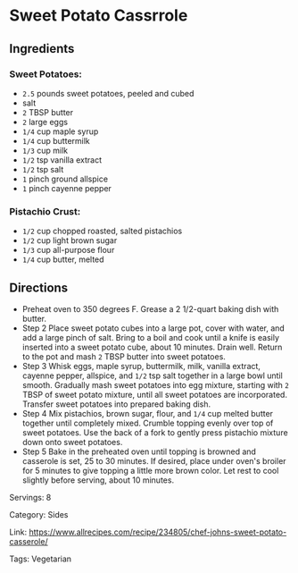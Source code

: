 # Sweet Potato Cassrrole

## Ingredients

### Sweet Potatoes:

- `2.5` pounds sweet potatoes, peeled and cubed
- salt
- `2` TBSP butter
- `2` large eggs
- `1/4` cup maple syrup
- `1/4` cup buttermilk
- `1/3` cup milk
- `1/2` tsp vanilla extract
- `1/2` tsp salt
- `1` pinch ground allspice
- `1` pinch cayenne pepper

### Pistachio Crust:

- `1/2` cup chopped roasted, salted pistachios
- `1/2` cup light brown sugar
- `1/3` cup all-purpose flour
- `1/4` cup butter, melted

## Directions

- Preheat oven to 350 degrees F. Grease a 2 1/2-quart baking dish with butter.
- Step 2 Place sweet potato cubes into a large pot, cover with water, and add a large pinch of salt. Bring to a boil and cook until a knife is easily inserted into a sweet potato cube, about 10 minutes. Drain well. Return to the pot and mash `2` TBSP butter into sweet potatoes.
- Step 3 Whisk eggs, maple syrup, buttermilk, milk, vanilla extract, cayenne pepper, allspice, and `1/2` tsp salt together in a large bowl until smooth. Gradually mash sweet potatoes into egg mixture, starting with `2` TBSP of sweet potato mixture, until all sweet potatoes are incorporated. Transfer sweet potatoes into prepared baking dish.
- Step 4 Mix pistachios, brown sugar, flour, and `1/4` cup melted butter together until completely mixed. Crumble topping evenly over top of sweet potatoes. Use the back of a fork to gently press pistachio mixture down onto sweet potatoes.
- Step 5 Bake in the preheated oven until topping is browned and casserole is set, 25 to 30 minutes. If desired, place under oven's broiler for 5 minutes to give topping a little more brown color. Let rest to cool slightly before serving, about 10 minutes.

Servings: 8

Category: Sides

Link: https://www.allrecipes.com/recipe/234805/chef-johns-sweet-potato-casserole/

Tags: Vegetarian


